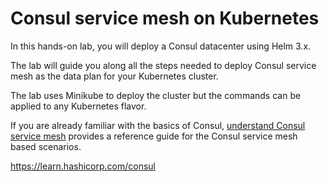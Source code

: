 # Consul service mesh on Kubernetes

In this hands-on lab, you will deploy a Consul datacenter using Helm 3.x.

The lab will guide you along all the steps needed to deploy Consul service mesh as the data plan for your Kubernetes cluster.

The lab uses Minikube to deploy the cluster but the commands can be applied to any Kubernetes flavor.

If you are already familiar with the basics of Consul, [understand Consul service mesh](https://learn.hashicorp.com/consul/gs-consul-service-mesh/understand-consul-service-mesh) provides a reference guide for the Consul service mesh based scenarios.




https://learn.hashicorp.com/consul
